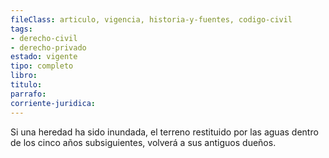 ```yaml
---
fileClass: articulo, vigencia, historia-y-fuentes, codigo-civil
tags:
- derecho-civil
- derecho-privado
estado: vigente
tipo: completo
libro:
titulo:
parrafo:
corriente-juridica:
---
```

Si una heredad ha sido inundada, el terreno restituido por las aguas dentro de los cinco años subsiguientes, volverá a sus antiguos dueños.